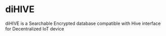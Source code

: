 # diHIVE
diHIVE is a Searchable Encrypted database compatible with Hive interface  for Decentralized IoT device
